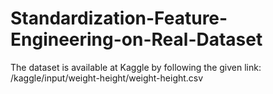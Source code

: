# Standardization-Feature-Engineering-on-Real-Dataset

The dataset is available at Kaggle by following the given link: /kaggle/input/weight-height/weight-height.csv
